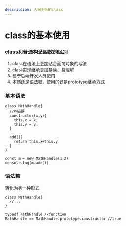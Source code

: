 ```yaml
---
description: 人艰不拆的class
---
```


# class的基本使用

### class和普通构造函数的区别

1. class在语法上更加贴合面向对象的写法
2. class实现继承更加易读、易理解
3. 易于后端开发人员使用
4. 本质还是语法糖，使用的还是prototype继承方式

### 基本语法

```text
class MathHandle{
  //构造器
  constructor(x,y){
    this.x = x;
    this.y = y;
  }
  
  add(){
    return this.x+this.y
  }
}

const m = new MathHandle(1,2)
console.log(m.add())
```

### 语法糖

转化为另一种形式

```text
class MathHandle{
  //...
}

typeof MathHandle //function
MathHandle == MathHandle.prototype.constructor //true
```

